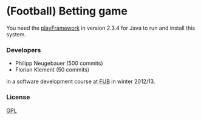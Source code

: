 # (Football) Betting game  #

You need the [playFramework](https://www.playframework.org) in version 2.3.4 for Java to run and install this system.

### Developers

- Philipp Neugebauer (500 commits)
- Florian Klement (50 commits)

in a software development course at [FUB](https://www.unibz.it) in winter 2012/13.

### License

[GPL](https://github.com/flippus/betting_game/blob/master/LICENSE)
